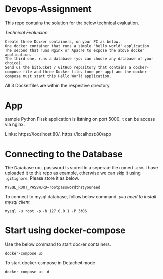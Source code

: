 # Devops-Assignment

This repo contains the solution for the below technical evaluation.

*Technical Evaluation*
```
Create three Docker containers, on your PC as below.
One docker container that runs a simple "hello world" application.
The second that runs Nginx or Apache to expose the above docker application.
The third one, runs a database (you can choose any database of your choice).
Send us the bitbucket / GitHub repository that contains a docker-compose file and three Docker files (one per app) and the docker-compose must start this Hello World application.
```

All 3 Dockerfiles are within the respective directory.

# App

sample Python Flask application is listning on port 5000. it can be access via nginx.

Links: https://localhost:80/, https://localhost:80/app

# Connecting to the Database

The Database root password is stored in a seperate file named `.env`. I have uploaded it to this repo as example, otherwise we can skip it using `.gitignore`. Please store it as below.

```
MYSQL_ROOT_PASSWORD=rootpasswordthatyouneed
```

To connect to mysql database, follow below command. *you need to install mysql client*
```
mysql -u root -p -h 127.0.0.1 -P 3306
```

# Start using docker-compose

Use the below command to start docker containers.

```
docker-compose up
```

To start docker-compose in Detached mode

```
docker-compose up -d
```